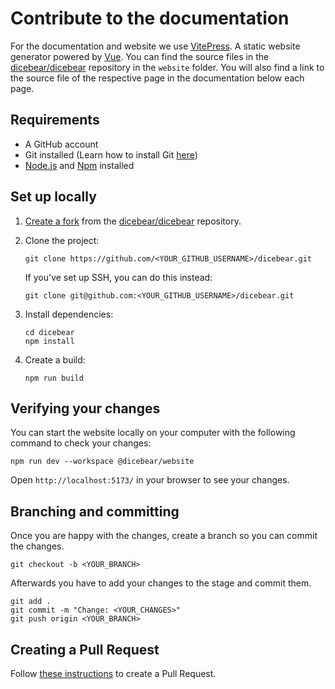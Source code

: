 # Contribute to the documentation

For the documentation and website we use
[VitePress](https://vitepress.vuejs.org/). A static website generator powered by
[Vue](https://vuejs.org/). You can find the source files in the
[dicebear/dicebear](https://github.com/dicebear/dicebear) repository in the
`website` folder. You will also find a link to the source file of the respective
page in the documentation below each page.

## Requirements

- A GitHub account
- Git installed (Learn how to install Git
  [here](https://git-scm.com/book/en/v2/Getting-Started-Installing-Git))
- [Node.js](https://nodejs.dev/en/) and
  [Npm](https://docs.npmjs.com/downloading-and-installing-node-js-and-npm)
  installed

## Set up locally

1. [Create a fork](https://help.github.com/en/articles/fork-a-repo) from the
   [dicebear/dicebear](https://github.com/dicebear/dicebear) repository.

2. Clone the project:

   ```
   git clone https://github.com/<YOUR_GITHUB_USERNAME>/dicebear.git
   ```

   If you've set up SSH, you can do this instead:

   ```
   git clone git@github.com:<YOUR_GITHUB_USERNAME>/dicebear.git
   ```

3. Install dependencies:

   ```
   cd dicebear
   npm install
   ```

4. Create a build:

   ```
   npm run build
   ```

## Verifying your changes

You can start the website locally on your computer with the following command to
check your changes:

```
npm run dev --workspace @dicebear/website
```

Open `http://localhost:5173/` in your browser to see your changes.

## Branching and committing

Once you are happy with the changes, create a branch so you can commit the
changes.

```
git checkout -b <YOUR_BRANCH>
```

Afterwards you have to add your changes to the stage and commit them.

```
git add .
git commit -m "Change: <YOUR_CHANGES>"
git push origin <YOUR_BRANCH>
```

## Creating a Pull Request

Follow
[these instructions](https://docs.github.com/en/github/collaborating-with-pull-requests/proposing-changes-to-your-work-with-pull-requests/creating-a-pull-request-from-a-fork)
to create a Pull Request.
